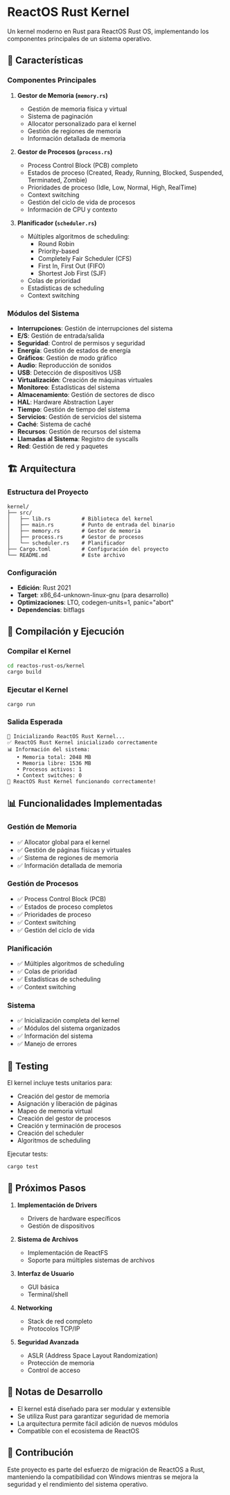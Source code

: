 # ReactOS Rust Kernel

Un kernel moderno en Rust para ReactOS Rust OS, implementando los componentes principales de un sistema operativo.

## 🚀 Características

### Componentes Principales

1. **Gestor de Memoria (`memory.rs`)**
   - Gestión de memoria física y virtual
   - Sistema de paginación
   - Allocator personalizado para el kernel
   - Gestión de regiones de memoria
   - Información detallada de memoria

2. **Gestor de Procesos (`process.rs`)**
   - Process Control Block (PCB) completo
   - Estados de proceso (Created, Ready, Running, Blocked, Suspended, Terminated, Zombie)
   - Prioridades de proceso (Idle, Low, Normal, High, RealTime)
   - Context switching
   - Gestión del ciclo de vida de procesos
   - Información de CPU y contexto

3. **Planificador (`scheduler.rs`)**
   - Múltiples algoritmos de scheduling:
     - Round Robin
     - Priority-based
     - Completely Fair Scheduler (CFS)
     - First In, First Out (FIFO)
     - Shortest Job First (SJF)
   - Colas de prioridad
   - Estadísticas de scheduling
   - Context switching

### Módulos del Sistema

- **Interrupciones**: Gestión de interrupciones del sistema
- **E/S**: Gestión de entrada/salida
- **Seguridad**: Control de permisos y seguridad
- **Energía**: Gestión de estados de energía
- **Gráficos**: Gestión de modo gráfico
- **Audio**: Reproducción de sonidos
- **USB**: Detección de dispositivos USB
- **Virtualización**: Creación de máquinas virtuales
- **Monitoreo**: Estadísticas del sistema
- **Almacenamiento**: Gestión de sectores de disco
- **HAL**: Hardware Abstraction Layer
- **Tiempo**: Gestión de tiempo del sistema
- **Servicios**: Gestión de servicios del sistema
- **Caché**: Sistema de caché
- **Recursos**: Gestión de recursos del sistema
- **Llamadas al Sistema**: Registro de syscalls
- **Red**: Gestión de red y paquetes

## 🏗️ Arquitectura

### Estructura del Proyecto

```
kernel/
├── src/
│   ├── lib.rs          # Biblioteca del kernel
│   ├── main.rs         # Punto de entrada del binario
│   ├── memory.rs       # Gestor de memoria
│   ├── process.rs      # Gestor de procesos
│   └── scheduler.rs    # Planificador
├── Cargo.toml          # Configuración del proyecto
└── README.md           # Este archivo
```

### Configuración

- **Edición**: Rust 2021
- **Target**: x86_64-unknown-linux-gnu (para desarrollo)
- **Optimizaciones**: LTO, codegen-units=1, panic="abort"
- **Dependencias**: bitflags

## 🔧 Compilación y Ejecución

### Compilar el Kernel

```bash
cd reactos-rust-os/kernel
cargo build
```

### Ejecutar el Kernel

```bash
cargo run
```

### Salida Esperada

```
🚀 Inicializando ReactOS Rust Kernel...
✅ ReactOS Rust Kernel inicializado correctamente
📊 Información del sistema:
   • Memoria total: 2048 MB
   • Memoria libre: 1536 MB
   • Procesos activos: 1
   • Context switches: 0
🎉 ReactOS Rust Kernel funcionando correctamente!
```

## 📊 Funcionalidades Implementadas

### Gestión de Memoria
- ✅ Allocator global para el kernel
- ✅ Gestión de páginas físicas y virtuales
- ✅ Sistema de regiones de memoria
- ✅ Información detallada de memoria

### Gestión de Procesos
- ✅ Process Control Block (PCB)
- ✅ Estados de proceso completos
- ✅ Prioridades de proceso
- ✅ Context switching
- ✅ Gestión del ciclo de vida

### Planificación
- ✅ Múltiples algoritmos de scheduling
- ✅ Colas de prioridad
- ✅ Estadísticas de scheduling
- ✅ Context switching

### Sistema
- ✅ Inicialización completa del kernel
- ✅ Módulos del sistema organizados
- ✅ Información del sistema
- ✅ Manejo de errores

## 🧪 Testing

El kernel incluye tests unitarios para:

- Creación del gestor de memoria
- Asignación y liberación de páginas
- Mapeo de memoria virtual
- Creación del gestor de procesos
- Creación y terminación de procesos
- Creación del scheduler
- Algoritmos de scheduling

Ejecutar tests:

```bash
cargo test
```

## 🔮 Próximos Pasos

1. **Implementación de Drivers**
   - Drivers de hardware específicos
   - Gestión de dispositivos

2. **Sistema de Archivos**
   - Implementación de ReactFS
   - Soporte para múltiples sistemas de archivos

3. **Interfaz de Usuario**
   - GUI básica
   - Terminal/shell

4. **Networking**
   - Stack de red completo
   - Protocolos TCP/IP

5. **Seguridad Avanzada**
   - ASLR (Address Space Layout Randomization)
   - Protección de memoria
   - Control de acceso

## 📝 Notas de Desarrollo

- El kernel está diseñado para ser modular y extensible
- Se utiliza Rust para garantizar seguridad de memoria
- La arquitectura permite fácil adición de nuevos módulos
- Compatible con el ecosistema de ReactOS

## 🤝 Contribución

Este proyecto es parte del esfuerzo de migración de ReactOS a Rust, manteniendo la compatibilidad con Windows mientras se mejora la seguridad y el rendimiento del sistema operativo.
